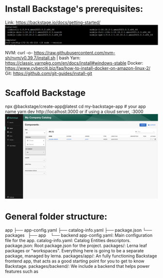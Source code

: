 # Install Backstage's prerequisites:

Link: https://backstage.io/docs/getting-started/
![alt text](image.png)

NVM:
curl -o- https://raw.githubusercontent.com/nvm-sh/nvm/v0.39.7/install.sh | bash
Yarn:
https://classic.yarnpkg.com/en/docs/install#windows-stable
Docker:
https://www.cyberciti.biz/faq/how-to-install-docker-on-amazon-linux-2/
Git:
https://github.com/git-guides/install-git

# Scaffold Backstage

npx @backstage/create-app@latest
cd my-backstage-app # your app name
yarn dev
http://localhost:3000 or if using a cloud server, <public-ip-of-server>:3000
![alt text](image-1.png)

# General folder structure:
app
├── app-config.yaml
├── catalog-info.yaml
├── package.json
└── packages
    ├── app
    └── backend
app-config.yaml: Main configuration file for the app.
catalog-info.yaml: Catalog Entities descriptors.
package.json: Root package.json for the project.
packages/: Lerna leaf packages or "workspaces". Everything here is going to be a separate package, managed by lerna.
packages/app/: An fully functioning Backstage frontend app, that acts as a good starting point for you to get to know Backstage.
packages/backend/: We include a backend that helps power features such as






